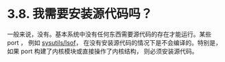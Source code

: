 # 3.8. 我需要安装源代码吗？

一般来说，没有。基本系统中没有任何东西需要源代码的存在才能运行。某些 port ， 例如 [sysutils/lsof](https://cgit.freebsd.org/ports/tree/sysutils/lsof/pkg-descr)， 在没有安装源代码的情况下是不会编译的。特别是， 如果 port 构建了内核模块或直接操作了内核结构， 则必须安装源代码。
